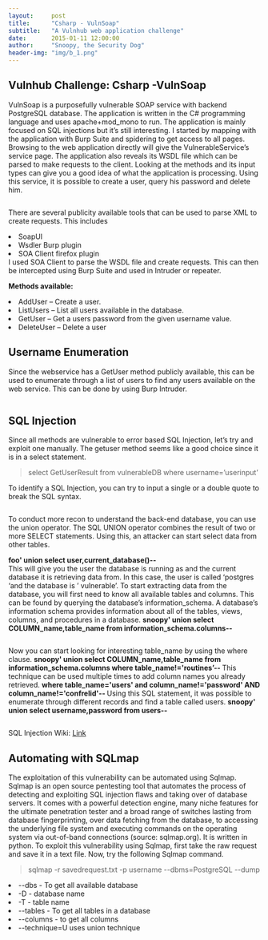 ```yaml
---
layout:     post
title:      "Csharp - VulnSoap"
subtitle:   "A Vulnhub web application challenge"
date:       2015-01-11 12:00:00
author:     "Snoopy, the Security Dog"
header-img: "img/b_1.png"
---
```


<h2>Vulnhub Challenge: Csharp -VulnSoap</h2>
<p>VulnSoap is a purposefully vulnerable SOAP service with backend PostgreSQL database.  The application is written in the C# programming language and uses apache+mod_mono to run. The application is mainly focused on SQL injections but it’s still interesting.
I started by mapping with the application with Burp Suite and spidering to get access to all pages. Browsing to the web application directly will give the VulnerableService’s service page. 
The application also reveals its WSDL file which can be parsed to make requests to the client.  Looking at the methods and its input types can give you a good idea of what the application is processing. Using this service, it is possible to create a user, query his password and delete him. </p>

<img alt="" src="http://snoopythesecuritydog.github.io/img/ssrf/vulnsoap1.png"/>

<p>There are several publicity available tools that can be used to parse XML to create requests. This includes
<li>SoapUI</li>
<li>Wsdler Burp plugin</li>
<li>SOA Client firefox plugin</li>
I used SOA Client to parse the WSDL file and create requests. This can then be intercepted using Burp Suite and used in Intruder or repeater.</p>

<strong>Methods available:</strong>
<li>AddUser – Create a user. </li>
<li>ListUsers – List all users available in the database. </li>
<li>GetUser – Get a users password from the given username value. </li>
<li>DeleteUser – Delete a user</li>

<h2>Username Enumeration</h2>
<p>Since the webservice has a GetUser method publicly available, this can be used to enumerate through a list of users to find any users available on the web service. This can be done by using Burp Intruder.</p>

<img alt="" src="http://snoopythesecuritydog.github.io/img/ssrf/vulnsoap2.png"/>


<h2>SQL Injection</h2>
<p>Since all methods are vulnerable to error based SQL Injection, let’s try and exploit one manually. The getuser method seems like a good choice since it is in a select statement.
<blockquote> select GetUserResult from vulnerableDB where username=’userinput’ </blockquote>
To identify a SQL Injection, you can try to input a single or a double quote to break the SQL syntax.</p>

<img alt="" src="http://snoopythesecuritydog.github.io/img/ssrf/vulnsoap3.png"/>

<p>To conduct more recon to understand the back-end database, you can use the union operator. The SQL UNION operator combines the result of two or more SELECT statements. Using this, an attacker can start select data from other tables.

<strong>foo' union select user,current_database()-- </strong><br>
This will give you the user the database is running as and the current database it is retrieving data from. In this case, the user is called ‘postgres ‘and the database is ’ vulnerable’.
To start extracting data from the database, you will first need to know all available tables and columns. This can be found by querying the database’s information_schema. A database’s information schema provides information about all of the tables, views, columns, and procedures in a database.
<strong>snoopy' union select COLUMN_name,table_name from information_schema.columns--</strong>

<img alt="" src="http://snoopythesecuritydog.github.io/img/ssrf/vulnsoap4.png"/>


Now you can start looking for interesting table_name by using the where clause. 
<strong>snoopy' union select COLUMN_name,table_name from information_schema.columns where table_name!='routines’--  </strong>
This technique can be used multiple times to add column names you already retrieved.
<strong>where table_name='users' and column_name!='password'  AND column_name!='confrelid'-- </strong>
Using this SQL statement, it was possible to enumerate through different records and find a table called users.
<strong>snoopy' union select username,password from users-- </strong></p>

<img alt="" src="http://snoopythesecuritydog.github.io/img/ssrf/vulnsoap5.png"/>

<p>SQL Injection Wiki: <a href="http://www.sqlinjectionwiki.com/Categories/4/postgresql-sql-injection-cheat-sheet/">Link</a></p>
<h2>Automating with SQLmap</h2>
<p>The exploitation of this vulnerability can be automated using Sqlmap. Sqlmap is an open source pentesting tool that automates the process of detecting and exploiting SQL injection flaws and taking over of database servers. It comes with a powerful detection engine, many niche features for the ultimate penetration tester and a broad range of switches lasting from database fingerprinting, over data fetching from the database, to accessing the underlying file system and executing commands on the operating system via out-of-band connections (source: sqlmap.org). It is written in python.
To exploit this vulnerability using Sqlmap, first take the raw request and save it in a text file. Now, try the following Sqlmap command.
<blockquote>sqlmap -r savedrequest.txt -p username --dbms=PostgreSQL  --dump</blockquote>

<li>--dbs - To get all available database</li>
<li>-D - database name </li>
<li>-T - table name</li>
<li>--tables  - To get all tables in a database</li>
<li>--columns  -  to get all columns</li>
<li>--technique=U uses union technique</li>
</p>
